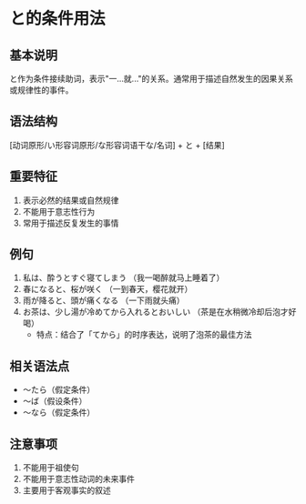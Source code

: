 # と的条件用法

## 基本说明
と作为条件接续助词，表示"一...就..."的关系。通常用于描述自然发生的因果关系或规律性的事件。

## 语法结构
[动词原形/い形容词原形/な形容词语干な/名词] + と + [结果]

## 重要特征
1. 表示必然的结果或自然规律
2. 不能用于意志性行为
3. 常用于描述反复发生的事情

## 例句
1. 私は、酔うとすぐ寝てしまう
   （我一喝醉就马上睡着了）
2. 春になると、桜が咲く
   （一到春天，樱花就开）
3. 雨が降ると、頭が痛くなる
   （一下雨就头痛）
4. お茶は、少し湯が冷めてから入れるとおいしい
   （茶是在水稍微冷却后泡才好喝）
   - 特点：结合了「てから」的时序表达，说明了泡茶的最佳方法

## 相关语法点
- ～たら（假定条件）
- ～ば（假设条件）
- ～なら（假定条件）

## 注意事项
1. 不能用于祖使句
2. 不能用于意志性动词的未来事件
3. 主要用于客观事实的叙述